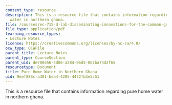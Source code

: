 ```yaml
---
content_type: resource
description: This is a resource file that contains information regarding pure home
  water in northern ghana.
file: /courses/ec-715-d-lab-disseminating-innovations-for-the-common-good-spring-2007/9eef885ca301bea442054472fb3e5c51_MITEC_715S07_lec22.pdf
file_type: application/pdf
learning_resource_types:
- Lecture Notes
license: https://creativecommons.org/licenses/by-nc-sa/4.0/
ocw_type: OCWFile
parent_title: Lecture Notes
parent_type: CourseSection
parent_uid: de700e56-4d06-a284-06d5-067ba74d2f65
resourcetype: Document
title: Pure Home Water in Northern Ghana
uid: 9eef885c-a301-bea4-4205-4472fb3e5c51
---
```

This is a resource file that contains information regarding pure home water in northern ghana.